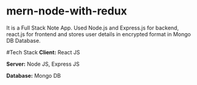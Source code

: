 # mern-node-with-redux
It is a Full Stack Note App. Used Node.js and Express.js for backend, react.js for frontend and stores user details in encrypted format in Mongo DB Database.

#Tech Stack
**Client:** React JS

**Server:** Node JS, Express JS

**Database:** Mongo DB
